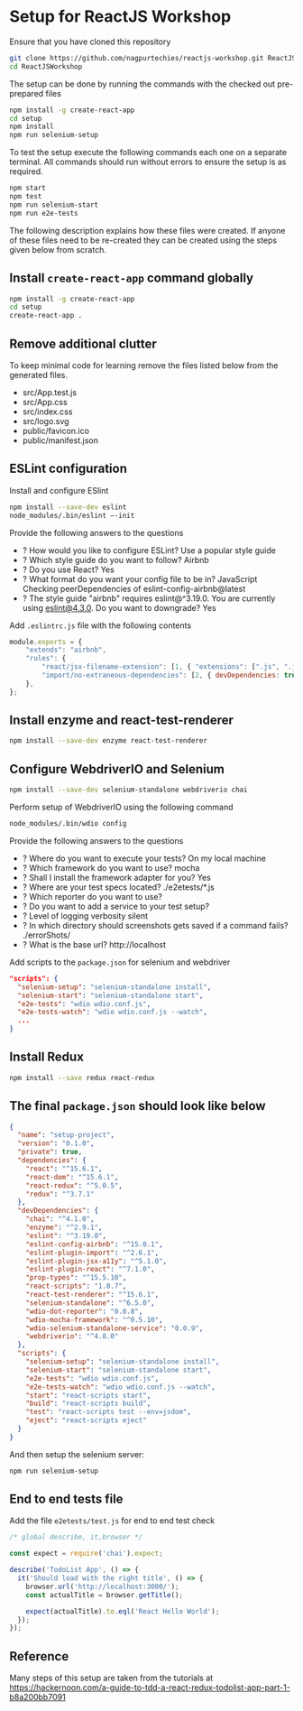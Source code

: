 # Setup for ReactJS Workshop

Ensure that you have cloned this repository 

```bash
git clone https://github.com/nagpurtechies/reactjs-workshop.git ReactJSWorkshop
cd ReactJSWorkshop
```

The setup can be done by running the commands with the checked out pre-prepared files 

```bash
npm install -g create-react-app
cd setup
npm install
npm run selenium-setup
```

To test the setup execute the following commands each one on a separate terminal.  All commands should run without errors to ensure the setup is as required.

```bash
npm start
npm test
npm run selenium-start
npm run e2e-tests
```

The following description explains how these files were created.  If anyone of these files need to be re-created they can be created using the steps given below from scratch.

## Install `create-react-app` command globally

```bash
npm install -g create-react-app
cd setup
create-react-app .
```

## Remove additional clutter

To keep minimal code for learning remove the files listed below from the generated files.

* src/App.test.js
* src/App.css
* src/index.css
* src/logo.svg
* public/favicon.ico
* public/manifest.json

## ESLint configuration

Install and configure ESlint

```bash
npm install --save-dev eslint
node_modules/.bin/eslint —-init
```
Provide the following answers to the questions

  - ? How would you like to configure ESLint? Use a popular style guide
  - ? Which style guide do you want to follow? Airbnb
  - ? Do you use React? Yes
  - ? What format do you want your config file to be in? JavaScript
  Checking peerDependencies of eslint-config-airbnb@latest
  - ? The style guide "airbnb" requires eslint@^3.19.0. You are currently using eslint@4.3.0.
    Do you want to downgrade? Yes

Add `.eslintrc.js` file with the following contents

```js
module.exports = {
    "extends": "airbnb",
    "rules": {
        "react/jsx-filename-extension": [1, { "extensions": [".js", ".jsx"] }],
        "import/no-extraneous-dependencies": [2, { devDependencies: true }],
    },
};
```

## Install enzyme and react-test-renderer

```bash
npm install --save-dev enzyme react-test-renderer
```

## Configure WebdriverIO and Selenium

```bash
npm install --save-dev selenium-standalone webdriverio chai
```

Perform setup of WebdriverIO using the following command

```bash
node_modules/.bin/wdio config
```

Provide the following answers to the questions

  - ? Where do you want to execute your tests? On my local machine
  - ? Which framework do you want to use? mocha
  - ? Shall I install the framework adapter for you? Yes
  - ? Where are your test specs located? ./e2etests/*.js
  - ? Which reporter do you want to use?
  - ? Do you want to add a service to your test setup?
  - ? Level of logging verbosity silent
  - ? In which directory should screenshots gets saved if a command fails? ./errorShots/
  - ? What is the base url? http://localhost

Add scripts to the `package.json` for selenium and webdriver

```json
"scripts": {
  "selenium-setup": "selenium-standalone install",
  "selenium-start": "selenium-standalone start",
  "e2e-tests": "wdio wdio.conf.js",
  "e2e-tests-watch": "wdio wdio.conf.js --watch",
  ...
}
```

## Install Redux

```bash
npm install --save redux react-redux
```

## The final `package.json` should look like below

```json
{
  "name": "setup-project",
  "version": "0.1.0",
  "private": true,
  "dependencies": {
    "react": "^15.6.1",
    "react-dom": "^15.6.1",
    "react-redux": "^5.0.5",
    "redux": "^3.7.1"
  },
  "devDependencies": {
    "chai": "^4.1.0",
    "enzyme": "^2.9.1",
    "eslint": "^3.19.0",
    "eslint-config-airbnb": "^15.0.1",
    "eslint-plugin-import": "^2.6.1",
    "eslint-plugin-jsx-a11y": "^5.1.0",
    "eslint-plugin-react": "^7.1.0",
    "prop-types": "^15.5.10",
    "react-scripts": "1.0.7",
    "react-test-renderer": "^15.6.1",
    "selenium-standalone": "^6.5.0",
    "wdio-dot-reporter": "0.0.8",
    "wdio-mocha-framework": "^0.5.10",
    "wdio-selenium-standalone-service": "0.0.9",
    "webdriverio": "^4.8.0"
  },
  "scripts": {
    "selenium-setup": "selenium-standalone install",
    "selenium-start": "selenium-standalone start",
    "e2e-tests": "wdio wdio.conf.js",
    "e2e-tests-watch": "wdio wdio.conf.js --watch",
    "start": "react-scripts start",
    "build": "react-scripts build",
    "test": "react-scripts test --env=jsdom",
    "eject": "react-scripts eject"
  }
}
```

And then setup the selenium server:

```bash
npm run selenium-setup
```

## End to end tests file

Add the file `e2etests/test.js` for end to end test check

```js
/* global describe, it,browser */

const expect = require('chai').expect;

describe('TodoList App', () => {
  it('Should load with the right title', () => {
    browser.url('http://localhost:3000/');
    const actualTitle = browser.getTitle();

    expect(actualTitle).to.eql('React Hello World');
  });
});
```

## Reference

Many steps of this setup are taken from the tutorials at
https://hackernoon.com/a-guide-to-tdd-a-react-redux-todolist-app-part-1-b8a200bb7091
